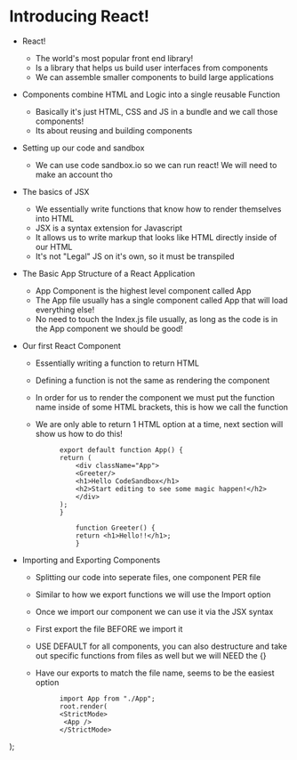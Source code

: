 # Introducing React!

- React!
    - The world's most popular front end library!
    - Is a library that helps us build user interfaces from components
    - We can assemble smaller components to build large applications 

- Components combine HTML and Logic into a single reusable Function
    - Basically it's just HTML, CSS and JS in a bundle and we call those components!
    - Its about reusing and building components

- Setting up our code and sandbox
    - We can use code sandbox.io so we can run react! We will need to make an account tho


- The basics of JSX
    - We essentially write functions that know how to render themselves into HTML
    - JSX is a syntax extension for Javascript
    - It allows us to write markup that looks like HTML directly inside of our HTML
    - It's not "Legal" JS on it's own, so it must be transpiled


- The Basic App Structure of a React Application
    - App Component is the highest level component called App
    - The App file usually has a single component called App that will load everything else! 
    - No need to touch the Index.js file usually, as long as the code is in the App component we should be good! 


- Our first React Component
    - Essentially writing a function to return HTML
    - Defining a function is not the same as rendering the component 
    - In order for us to render the component we must put the function name inside of some HTML brackets, this is how we call the function
    - We are only able to return 1 HTML option at a time, next section will show us how to do this!

                export default function App() {
                return (
                    <div className="App">
                    <Greeter/>
                    <h1>Hello CodeSandbox</h1>
                    <h2>Start editing to see some magic happen!</h2>
                    </div>
                );
                }

                    function Greeter() {
                    return <h1>Hello!!</h1>;
                    }


 - Importing and Exporting Components
    - Splitting our code into seperate files, one component PER file
    - Similar to how we export functions we will use the Import option
    - Once we import our component we can use it via the JSX syntax
    - First export the file BEFORE we import it
    - USE DEFAULT for all components, you can also destructure and take out specific functions from files as well but we will NEED the {}
    - Have our exports to match the file name, seems to be the easiest option 

                import App from "./App";
                root.render(
                <StrictMode>
                 <App />
                </StrictMode>
);

